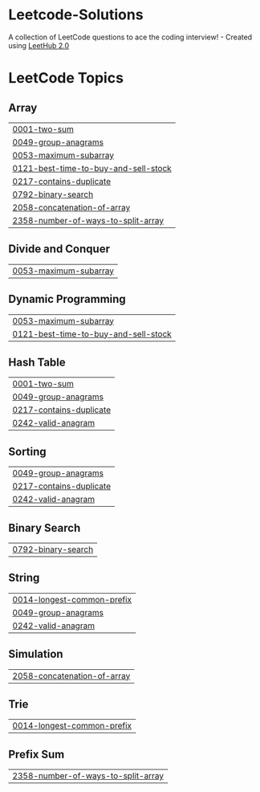 # Leetcode-Solutions
A collection of LeetCode questions to ace the coding interview! - Created using [LeetHub 2.0](https://github.com/maitreya2954/LeetHub-2.0-Firefox)

<!---LeetCode Topics Start-->
# LeetCode Topics
## Array
|  |
| ------- |
| [0001-two-sum](https://github.com/shauryanegi/Leetcode-Solutions/tree/master/0001-two-sum) |
| [0049-group-anagrams](https://github.com/shauryanegi/Leetcode-Solutions/tree/master/0049-group-anagrams) |
| [0053-maximum-subarray](https://github.com/shauryanegi/Leetcode-Solutions/tree/master/0053-maximum-subarray) |
| [0121-best-time-to-buy-and-sell-stock](https://github.com/shauryanegi/Leetcode-Solutions/tree/master/0121-best-time-to-buy-and-sell-stock) |
| [0217-contains-duplicate](https://github.com/shauryanegi/Leetcode-Solutions/tree/master/0217-contains-duplicate) |
| [0792-binary-search](https://github.com/shauryanegi/Leetcode-Solutions/tree/master/0792-binary-search) |
| [2058-concatenation-of-array](https://github.com/shauryanegi/Leetcode-Solutions/tree/master/2058-concatenation-of-array) |
| [2358-number-of-ways-to-split-array](https://github.com/shauryanegi/Leetcode-Solutions/tree/master/2358-number-of-ways-to-split-array) |
## Divide and Conquer
|  |
| ------- |
| [0053-maximum-subarray](https://github.com/shauryanegi/Leetcode-Solutions/tree/master/0053-maximum-subarray) |
## Dynamic Programming
|  |
| ------- |
| [0053-maximum-subarray](https://github.com/shauryanegi/Leetcode-Solutions/tree/master/0053-maximum-subarray) |
| [0121-best-time-to-buy-and-sell-stock](https://github.com/shauryanegi/Leetcode-Solutions/tree/master/0121-best-time-to-buy-and-sell-stock) |
## Hash Table
|  |
| ------- |
| [0001-two-sum](https://github.com/shauryanegi/Leetcode-Solutions/tree/master/0001-two-sum) |
| [0049-group-anagrams](https://github.com/shauryanegi/Leetcode-Solutions/tree/master/0049-group-anagrams) |
| [0217-contains-duplicate](https://github.com/shauryanegi/Leetcode-Solutions/tree/master/0217-contains-duplicate) |
| [0242-valid-anagram](https://github.com/shauryanegi/Leetcode-Solutions/tree/master/0242-valid-anagram) |
## Sorting
|  |
| ------- |
| [0049-group-anagrams](https://github.com/shauryanegi/Leetcode-Solutions/tree/master/0049-group-anagrams) |
| [0217-contains-duplicate](https://github.com/shauryanegi/Leetcode-Solutions/tree/master/0217-contains-duplicate) |
| [0242-valid-anagram](https://github.com/shauryanegi/Leetcode-Solutions/tree/master/0242-valid-anagram) |
## Binary Search
|  |
| ------- |
| [0792-binary-search](https://github.com/shauryanegi/Leetcode-Solutions/tree/master/0792-binary-search) |
## String
|  |
| ------- |
| [0014-longest-common-prefix](https://github.com/shauryanegi/Leetcode-Solutions/tree/master/0014-longest-common-prefix) |
| [0049-group-anagrams](https://github.com/shauryanegi/Leetcode-Solutions/tree/master/0049-group-anagrams) |
| [0242-valid-anagram](https://github.com/shauryanegi/Leetcode-Solutions/tree/master/0242-valid-anagram) |
## Simulation
|  |
| ------- |
| [2058-concatenation-of-array](https://github.com/shauryanegi/Leetcode-Solutions/tree/master/2058-concatenation-of-array) |
## Trie
|  |
| ------- |
| [0014-longest-common-prefix](https://github.com/shauryanegi/Leetcode-Solutions/tree/master/0014-longest-common-prefix) |
## Prefix Sum
|  |
| ------- |
| [2358-number-of-ways-to-split-array](https://github.com/shauryanegi/Leetcode-Solutions/tree/master/2358-number-of-ways-to-split-array) |
<!---LeetCode Topics End-->